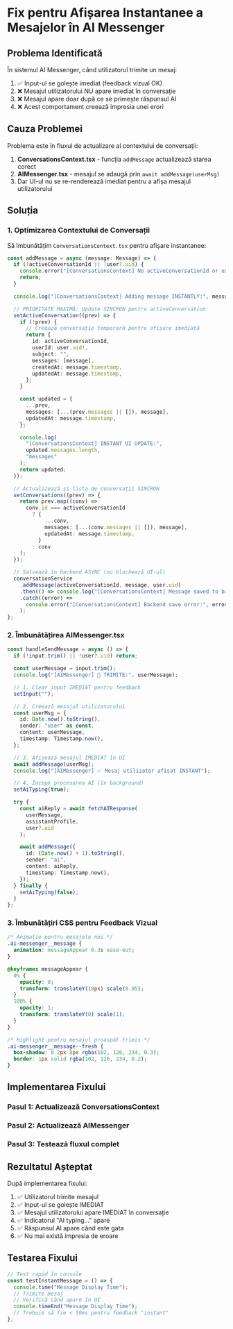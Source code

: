 # Fix pentru Afișarea Instantanee a Mesajelor în AI Messenger

## Problema Identificată

În sistemul AI Messenger, când utilizatorul trimite un mesaj:

1. ✅ Input-ul se golește imediat (feedback vizual OK)
2. ❌ Mesajul utilizatorului NU apare imediat în conversație
3. ❌ Mesajul apare doar după ce se primește răspunsul AI
4. ❌ Acest comportament creează impresia unei erori

## Cauza Problemei

Problema este în fluxul de actualizare al contextului de conversații:

1. **ConversationsContext.tsx** - funcția `addMessage` actualizează starea corect
2. **AIMessenger.tsx** - mesajul se adaugă prin `await addMessage(userMsg)`
3. Dar UI-ul nu se re-renderează imediat pentru a afișa mesajul utilizatorului

## Soluția

### 1. Optimizarea Contextului de Conversații

Să îmbunătățim `ConversationsContext.tsx` pentru afișare instantanee:

```typescript
const addMessage = async (message: Message) => {
  if (!activeConversationId || !user?.uid) {
    console.error("[ConversationsContext] No activeConversationId or user.uid");
    return;
  }

  console.log("[ConversationsContext] Adding message INSTANTLY:", message);

  // PRIORITATE MAXIMĂ: Update SINCRON pentru activeConversation
  setActiveConversation((prev) => {
    if (!prev) {
      // Creează conversație temporară pentru afișare imediată
      return {
        id: activeConversationId,
        userId: user.uid!,
        subject: "",
        messages: [message],
        createdAt: message.timestamp,
        updatedAt: message.timestamp,
      };
    }

    const updated = {
      ...prev,
      messages: [...(prev.messages || []), message],
      updatedAt: message.timestamp,
    };

    console.log(
      "[ConversationsContext] INSTANT UI UPDATE:",
      updated.messages.length,
      "messages"
    );
    return updated;
  });

  // Actualizează și lista de conversații SINCRON
  setConversations((prev) => {
    return prev.map((conv) =>
      conv.id === activeConversationId
        ? {
            ...conv,
            messages: [...(conv.messages || []), message],
            updatedAt: message.timestamp,
          }
        : conv
    );
  });

  // Salvează în backend ASYNC (nu blochează UI-ul)
  conversationService
    .addMessage(activeConversationId, message, user.uid)
    .then(() => console.log("[ConversationsContext] Message saved to backend"))
    .catch((error) =>
      console.error("[ConversationsContext] Backend save error:", error)
    );
};
```

### 2. Îmbunătățirea AIMessenger.tsx

```typescript
const handleSendMessage = async () => {
  if (!input.trim() || !user?.uid) return;

  const userMessage = input.trim();
  console.log("[AIMessenger] 🚀 TRIMITE:", userMessage);

  // 1. Clear input IMEDIAT pentru feedback
  setInput("");

  // 2. Creează mesajul utilizatorului
  const userMsg = {
    id: Date.now().toString(),
    sender: "user" as const,
    content: userMessage,
    timestamp: Timestamp.now(),
  };

  // 3. Afișează mesajul IMEDIAT în UI
  await addMessage(userMsg);
  console.log("[AIMessenger] ✅ Mesaj utilizator afișat INSTANT");

  // 4. Începe procesarea AI (în background)
  setAiTyping(true);

  try {
    const aiReply = await fetchAIResponse(
      userMessage,
      assistantProfile,
      user?.uid
    );

    await addMessage({
      id: (Date.now() + 1).toString(),
      sender: "ai",
      content: aiReply,
      timestamp: Timestamp.now(),
    });
  } finally {
    setAiTyping(false);
  }
};
```

### 3. Îmbunătățiri CSS pentru Feedback Vizual

```css
/* Animație pentru mesajele noi */
.ai-messenger__message {
  animation: messageAppear 0.3s ease-out;
}

@keyframes messageAppear {
  0% {
    opacity: 0;
    transform: translateY(10px) scale(0.95);
  }
  100% {
    opacity: 1;
    transform: translateY(0) scale(1);
  }
}

/* Highlight pentru mesajul proaspăt trimis */
.ai-messenger__message--fresh {
  box-shadow: 0 2px 8px rgba(102, 126, 234, 0.3);
  border: 1px solid rgba(102, 126, 234, 0.2);
}
```

## Implementarea Fixului

### Pasul 1: Actualizează ConversationsContext

### Pasul 2: Actualizează AIMessenger

### Pasul 3: Testează fluxul complet

## Rezultatul Așteptat

După implementarea fixului:

1. ✅ Utilizatorul trimite mesajul
2. ✅ Input-ul se golește IMEDIAT
3. ✅ Mesajul utilizatorului apare IMEDIAT în conversație
4. ✅ Indicatorul "AI typing..." apare
5. ✅ Răspunsul AI apare când este gata
6. ✅ Nu mai există impresia de eroare

## Testarea Fixului

```javascript
// Test rapid în console
const testInstantMessage = () => {
  console.time("Message Display Time");
  // Trimite mesaj
  // Verifică când apare în UI
  console.timeEnd("Message Display Time");
  // Trebuie să fie < 50ms pentru feedback "instant"
};
```
